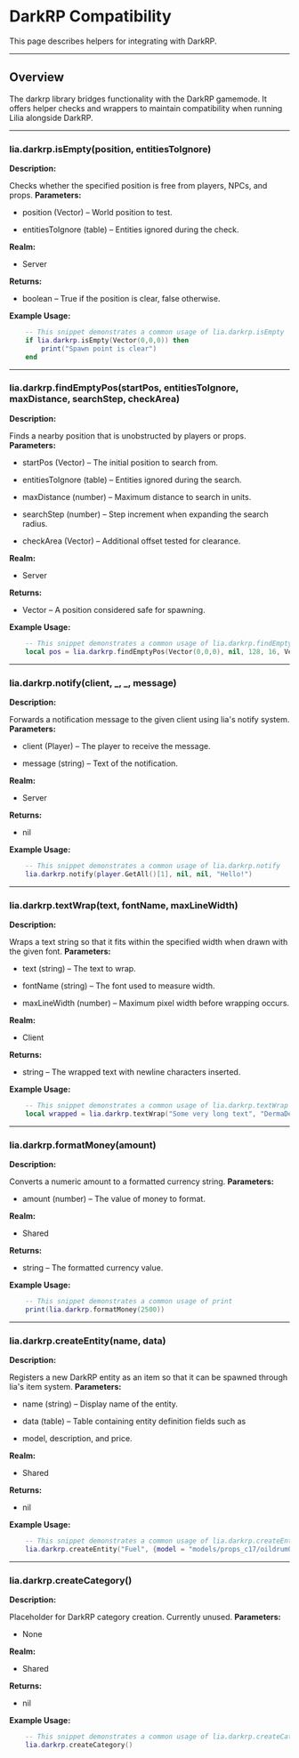 # DarkRP Compatibility

This page describes helpers for integrating with DarkRP.

---

## Overview

The darkrp library bridges functionality with the DarkRP gamemode. It offers helper checks and wrappers to maintain compatibility when running Lilia alongside DarkRP.

---

### lia.darkrp.isEmpty(position, entitiesToIgnore)


**Description:**

Checks whether the specified position is free from players, NPCs,
and props.
**Parameters:**

* position (Vector) – World position to test.

* entitiesToIgnore (table) – Entities ignored during the check.

**Realm:**

* Server

**Returns:**

* boolean – True if the position is clear, false otherwise.

**Example Usage:**

```lua
    -- This snippet demonstrates a common usage of lia.darkrp.isEmpty
    if lia.darkrp.isEmpty(Vector(0,0,0)) then
        print("Spawn point is clear")
    end
```

---


### lia.darkrp.findEmptyPos(startPos, entitiesToIgnore, maxDistance, searchStep, checkArea)


**Description:**

Finds a nearby position that is unobstructed by players or props.
**Parameters:**

* startPos (Vector) – The initial position to search from.

* entitiesToIgnore (table) – Entities ignored during the search.

* maxDistance (number) – Maximum distance to search in units.

* searchStep (number) – Step increment when expanding the search radius.

* checkArea (Vector) – Additional offset tested for clearance.

**Realm:**

* Server

**Returns:**

* Vector – A position considered safe for spawning.

**Example Usage:**

```lua
    -- This snippet demonstrates a common usage of lia.darkrp.findEmptyPos
    local pos = lia.darkrp.findEmptyPos(Vector(0,0,0), nil, 128, 16, Vector(0,0,32))
```

---


### lia.darkrp.notify(client, _, _, message)


**Description:**

Forwards a notification message to the given client using
lia's notify system.
**Parameters:**

* client (Player) – The player to receive the message.

* message (string) – Text of the notification.

**Realm:**

* Server

**Returns:**

* nil

**Example Usage:**

```lua
    -- This snippet demonstrates a common usage of lia.darkrp.notify
    lia.darkrp.notify(player.GetAll()[1], nil, nil, "Hello!")
```

---


### lia.darkrp.textWrap(text, fontName, maxLineWidth)


**Description:**

Wraps a text string so that it fits within the specified width
when drawn with the given font.
**Parameters:**

* text (string) – The text to wrap.

* fontName (string) – The font used to measure width.

* maxLineWidth (number) – Maximum pixel width before wrapping occurs.

**Realm:**

* Client

**Returns:**

* string – The wrapped text with newline characters inserted.

**Example Usage:**

```lua
    -- This snippet demonstrates a common usage of lia.darkrp.textWrap
    local wrapped = lia.darkrp.textWrap("Some very long text", "DermaDefault", 150)
```

---


### lia.darkrp.formatMoney(amount)


**Description:**

Converts a numeric amount to a formatted currency string.
**Parameters:**

* amount (number) – The value of money to format.

**Realm:**

* Shared

**Returns:**

* string – The formatted currency value.

**Example Usage:**

```lua
    -- This snippet demonstrates a common usage of print
    print(lia.darkrp.formatMoney(2500))
```

---


### lia.darkrp.createEntity(name, data)


**Description:**

Registers a new DarkRP entity as an item so that it can be spawned
through lia's item system.
**Parameters:**

* name (string) – Display name of the entity.

* data (table) – Table containing entity definition fields such as

* model, description, and price.

**Realm:**

* Shared

**Returns:**

* nil

**Example Usage:**

```lua
    -- This snippet demonstrates a common usage of lia.darkrp.createEntity
    lia.darkrp.createEntity("Fuel", {model = "models/props_c17/oildrum001.mdl", price = 50})
```

---


### lia.darkrp.createCategory()


**Description:**

Placeholder for DarkRP category creation. Currently unused.
**Parameters:**

* None

**Realm:**

* Shared

**Returns:**

* nil

**Example Usage:**

```lua
    -- This snippet demonstrates a common usage of lia.darkrp.createCategory
    lia.darkrp.createCategory()
```
